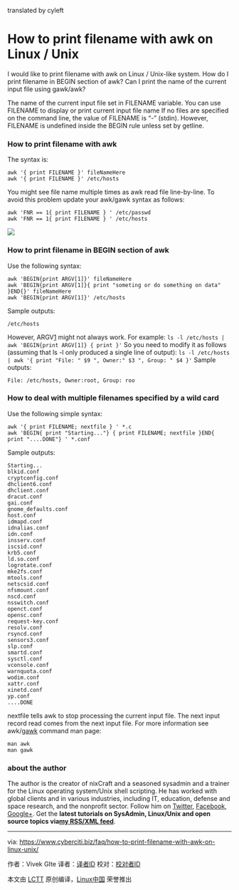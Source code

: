 translated by cyleft

How to print filename with awk on Linux / Unix
======

I would like to print filename with awk on Linux / Unix-like system. How do I print filename in BEGIN section of awk? Can I print the name of the current input file using gawk/awk?

The name of the current input file set in FILENAME variable. You can use FILENAME to display or print current input file name If no files are specified on the command line, the value of FILENAME is “-” (stdin). However, FILENAME is undefined inside the BEGIN rule unless set by getline.

### How to print filename with awk

The syntax is:
```
awk '{ print FILENAME }' fileNameHere 
awk '{ print FILENAME }' /etc/hosts
```
You might see file name multiple times as awk read file line-by-line. To avoid this problem update your awk/gawk syntax as follows:
```
awk 'FNR == 1{ print FILENAME } ' /etc/passwd 
awk 'FNR == 1{ print FILENAME } ' /etc/hosts
```
![](https://www.cyberciti.biz/media/new/faq/2018/02/How-to-print-filename-using-awk-on-Linux-or-Unix.jpg)

### How to print filename in BEGIN section of awk

Use the following syntax:
```
awk 'BEGIN{print ARGV[1]}' fileNameHere 
awk 'BEGIN{print ARGV[1]}{ print "someting or do something on data" }END{}' fileNameHere 
awk 'BEGIN{print ARGV[1]}' /etc/hosts
```
Sample outputs:
```
/etc/hosts

```

However, ARGV[1] might not always work. For example:
`ls -l /etc/hosts | awk 'BEGIN{print ARGV[1]} { print }'`
So you need to modify it as follows (assuming that ls -l only produced a single line of output):
`ls -l /etc/hosts | awk '{ print "File: " $9 ", Owner:" $3 ", Group: " $4 }'`
Sample outputs:
```
File: /etc/hosts, Owner:root, Group: roo

```

### How to deal with multiple filenames specified by a wild card

Use the following simple syntax:
```
awk '{ print FILENAME; nextfile } ' *.c 
awk 'BEGIN{ print "Starting..."} { print FILENAME; nextfile }END{ print "....DONE"} ' *.conf
```
Sample outputs:
```
Starting...
blkid.conf
cryptconfig.conf
dhclient6.conf
dhclient.conf
dracut.conf
gai.conf
gnome_defaults.conf
host.conf
idmapd.conf
idnalias.conf
idn.conf
insserv.conf
iscsid.conf
krb5.conf
ld.so.conf
logrotate.conf
mke2fs.conf
mtools.conf
netscsid.conf
nfsmount.conf
nscd.conf
nsswitch.conf
openct.conf
opensc.conf
request-key.conf
resolv.conf
rsyncd.conf
sensors3.conf
slp.conf
smartd.conf
sysctl.conf
vconsole.conf
warnquota.conf
wodim.conf
xattr.conf
xinetd.conf
yp.conf
....DONE

```

nextfile tells awk to stop processing the current input file. The next input record read comes from the next input file. For more information see awk/[gawk][1] command man page:
```
man awk 
man gawk
```

### about the author

The author is the creator of nixCraft and a seasoned sysadmin and a trainer for the Linux operating system/Unix shell scripting. He has worked with global clients and in various industries, including IT, education, defense and space research, and the nonprofit sector. Follow him on [Twitter][2], [Facebook][3], [Google+][4]. Get the **latest tutorials on SysAdmin, Linux/Unix and open source topics via[my RSS/XML feed][5]**.

--------------------------------------------------------------------------------

via: https://www.cyberciti.biz/faq/how-to-print-filename-with-awk-on-linux-unix/

作者：Vivek GIte[][a]
译者：[译者ID](https://github.com/译者ID)
校对：[校对者ID](https://github.com/校对者ID)

本文由 [LCTT](https://github.com/LCTT/TranslateProject) 原创编译，[Linux中国](https://linux.cn/) 荣誉推出

[a]:https://www.cyberciti.biz/
[1]:https://www.gnu.org/software/gawk/manual/
[2]:https://twitter.com/nixcraft
[3]:https://facebook.com/nixcraft
[4]:https://plus.google.com/+CybercitiBiz
[5]:https://www.cyberciti.biz/atom/atom.xml
